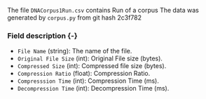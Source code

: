 The file `DNACorpus1Run.csv` contains Run of a corpus
The data was generated by `corpus.py` from git hash 2c3f782


### Field description {-}

  * `File Name` (string): The name of the file.
  * `Original File Size` (int): Original File size (bytes).
  * `Compressed Size` (int): Compressed file size (bytes).
  * `Compression Ratio` (float): Compression Ratio.
  * `Compresssion Time` (int): Compression Time (ms).
  * `Decompression Time` (int): Decompression Time (ms).
